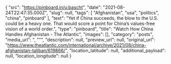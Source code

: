 {
  "src": "https://pinboard.in/u:bascht",
  "date": "2021-08-24T22:47:35.000Z",
  "slug": null,
  "tags": [
    "Afghanistan",
    "usa",
    "politics",
    "china",
    "pinboard"
  ],
  "text": "Yet if China succeeds, the blow to the U.S. could be a heavy one. That would score a point for China’s values-free vision of a world order.",
  "type": "pinboard",
  "title": "Watch How China Handles Afghanistan - The Atlantic",
  "images": [],
  "category": "posts",
  "media_url": ", \"\"",
  "description": null,
  "preview_url": null,
  "original_url": "https://www.theatlantic.com/international/archive/2021/08/china-afghanistan-taliban/619866/",
  "location_latitude": null,
  "additional_payload": null,
  "location_longitude": null
}